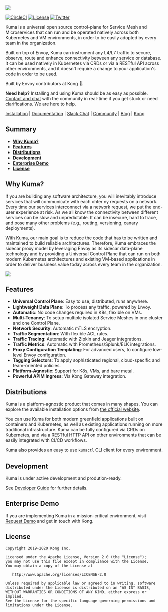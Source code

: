 [![][kuma-logo]][kuma-url]

[![CircleCI](https://circleci.com/gh/Kong/kuma.svg?style=svg&circle-token=e3f6c5429ee47ca0eb4bd2542e4b8801a7856373)](https://circleci.com/gh/Kong/kuma)
[![License](https://img.shields.io/badge/License-Apache%202.0-blue.svg)](https://github.com/Kong/kuma/blob/master/LICENSE)
[![Twitter](https://img.shields.io/twitter/follow/thekonginc.svg?style=social&label=Follow)](https://twitter.com/intent/follow?screen_name=thekonginc)

Kuma is a universal open source control-plane for Service Mesh and Microservices that can run and be operated natively across both Kubernetes and VM environments, in order to be easily adopted by every team in the organization.

Built on top of Envoy, Kuma can instrument any L4/L7 traffic to secure, observe, route and enhance connectivity between any service or database. It can be used natively in Kubernetes via CRDs or via a RESTful API across other environments, and it doesn't require a change to your application's code in order to be used.

Built by Envoy contributors at Kong 🦍.

**Need help?** Installing and using Kuma should be as easy as possible. [Contact and chat](https://kuma.io/community) with the community in real-time if you get stuck or need clarifications. We are here to help.

[Installation](https://kuma.io/install) |
[Documentation](https://kuma.io/docs) |
[Slack Chat](https://chat.kuma.io) |
[Community](https://kuma.io/community) |
[Blog](https://konghq.com/blog) |
[Kong](https://konghq.com)

## Summary

- [**Why Kuma?**](#why-kuma)
- [**Features**](#features)
- [**Distributions**](#distributions)
- [**Development**](#development)
- [**Enterprise Demo**](#enterprise-demo)
- [**License**](#license)

## Why Kuma?

If you are building any software architecture, you will inevitably introduce services that will communicate with each ohter ny requests on a network. Every time our services interconnect via a network request, we put the end-user experience at risk. As we all know the connectivity between different services can be slow and unpredictable. It can be insecure, hard to trace, and pose many other problems (e.g., routing, versioning, canary deployments).

With Kuma, our main goal is to reduce the code that has to be written and maintained to build reliable architectures. Therefore, Kuma embraces the sidecar proxy model by leveraging Envoy as its sidecar data-plane technology and by providing a Universal Control Plane that can run on both modern Kubernetes architectures and existing VM-based applications in order to deliver business value today across every team in the organization.

[![][kuma-benefits]][kuma-url]

## Features

* **Universal Control Plane**: Easy to use, distributed, runs anywhere.
* **Lightweight Data Plane**: To process any traffic, powered by Envoy.
* **Automatic**: No code changes required in K8s, flexible on VMs.
* **Multi-Tenancy**: To setup multiple isolated Service Meshes in one cluster and one Control Plane.
* **Network Security**: Automatic mTLS encryption.
* **Traffic Segmentation**: With flexible ACL rules.
* **Traffic Tracing**: Automatic with Zipkin and Jeager integrations.
* **Traffic Metrics**: Automatic with Prometheus/Splunk/ELK integrations.
* **Proxy Configuration Templating**: For advanced users, to configure low-level Envoy configuration.
* **Tagging Selectors**: To apply sophisticated regional, cloud-specific and team-oriented policies.
* **Platform-Agnostic**: Support for K8s, VMs, and bare metal.
* **Powerful APIM Ingress**: Via Kong Gateway integration.

## Distributions

Kuma is a platform-agnostic product that comes in many shapes. You can explore the available installation options from [the official website](https://kuma.io/install).

You can use Kuma for both modern greenfield applications built on containers and Kubernetes, as well as existing applications running on more traditional infrastructure. Kuma can be fully configured via CRDs on Kubernetes, and via a RESTful HTTP API on other environments that can be easily integrated with CI/CD workflows. 

Kuma also provides an easy to use `kumactl` CLI client for every environment.

## Development

Kuma is under active development and prodution-ready.

See [Developer Guide](DEVELOPER.md) for further details.

## Enterprise Demo

If you are implementing Kuma in a mission-critical environment, visit [Request Demo](https://kuma.io/request-demo/) and get in touch with Kong.

## License

```
Copyright 2019-2020 Kong Inc.

Licensed under the Apache License, Version 2.0 (the "License");
you may not use this file except in compliance with the License.
You may obtain a copy of the License at

   http://www.apache.org/licenses/LICENSE-2.0

Unless required by applicable law or agreed to in writing, software
distributed under the License is distributed on an "AS IS" BASIS,
WITHOUT WARRANTIES OR CONDITIONS OF ANY KIND, either express or implied.
See the License for the specific language governing permissions and
limitations under the License.
```

[kuma-url]: https://kuma.io/
[kuma-logo]: https://kuma-public-assets.s3.amazonaws.com/kuma-logo.png
[kuma-benefits]: https://kuma-public-assets.s3.amazonaws.com/kuma-benefits.png
